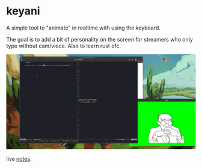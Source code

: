 # keyani

A simple tool to "animate" in realtime with using the keyboard.

The goal is to add a bit of personality on the screen for streamers who only
type without cam/vioce. Also to learn rust ofc.

![demo](./etc/keyaniDemo.gif)

live [notes](https://catkin-stage-002.notion.site/keytuber-keyani-0f677bcda54d441eac9a96f1faa3b8f5).
